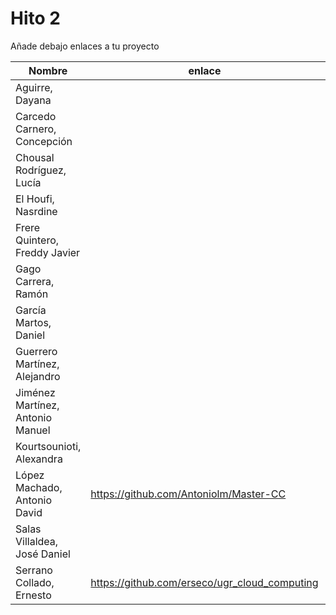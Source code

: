 # Hito 2

Añade debajo enlaces a tu proyecto

| Nombre                           |  enlace  | version |
|----------------------------------|----------|---------|
| Aguirre, Dayana                  |  | |
| Carcedo Carnero, Concepción      |  | |
| Chousal Rodríguez, Lucía         |  | |
| El Houfi, Nasrdine               |  | |
| Frere Quintero, Freddy Javier    |  | |
| Gago Carrera, Ramón              |  | |
| García Martos, Daniel            |  | |
| Guerrero Martínez, Alejandro     |  | |
| Jiménez Martínez, Antonio Manuel |  | |
| Kourtsounioti, Alexandra         |  | |
| López Machado, Antonio David     | https://github.com/Antoniolm/Master-CC | 1 |
| Salas Villaldea, José Daniel     |  | |
| Serrano Collado, Ernesto         | https://github.com/erseco/ugr_cloud_computing | 1 |



